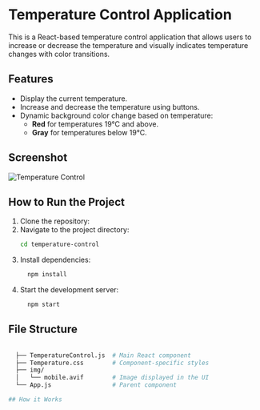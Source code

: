# Temperature Control Application

This is a React-based temperature control application that allows users to increase or decrease the temperature and visually indicates temperature changes with color transitions.

## Features
- Display the current temperature.
- Increase and decrease the temperature using buttons.
- Dynamic background color change based on temperature:
  - **Red** for temperatures 19°C and above.
  - **Gray** for temperatures below 19°C.

## Screenshot
![Temperature Control](https://via.placeholder.com/600x300.png?text=Temperature+Control+App)

## How to Run the Project
1. Clone the repository:
2. Navigate to the project directory:
     ```bash
     cd temperature-control
3. Install dependencies:
   ```bash
     npm install
4. Start the development server:
    ```bash
      npm start

## File Structure
  ```bash
      
    ├── TemperatureControl.js  # Main React component
    ├── Temperature.css        # Component-specific styles
    ├── img/
    │   └── mobile.avif        # Image displayed in the UI
    └── App.js                 # Parent component

## How it Works

